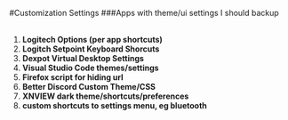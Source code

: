 #Customization Settings 
###Apps with theme/ui settings I should backup  
<br>

1. **Logitech Options (per app shortcuts)**
2. **Logitch Setpoint Keyboard Shorcuts**
3. **Dexpot Virtual Desktop Settings**
4. **Visual Studio Code themes/settings**
5. **Firefox script for hiding url**
6. **Better Discord Custom Theme/CSS**
7. **XNVIEW dark theme/shortcuts/preferences**
8. **custom shortcuts to settings menu, eg bluetooth**
